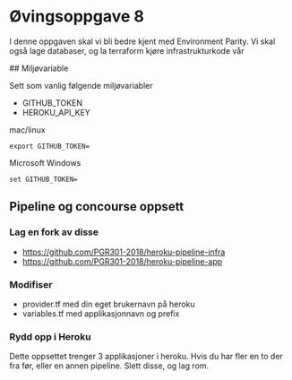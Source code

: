 # Øvingsoppgave 8 

I denne oppgaven skal vi bli bedre kjent med Environment Parity. Vi skal også lage databaser, og la terraform kjøre infrastrukturkode vår

## Miljøvariable

Sett som vanlig følgende miljøvariabler 

* GITHUB_TOKEN 
* HEROKU_API_KEY  

mac/linux
```
export GITHUB_TOKEN=
```
Microsoft Windows 
```
set GITHUB_TOKEN=
```

## Pipeline og concourse oppsett 



### Lag en fork av disse

- https://github.com/PGR301-2018/heroku-pipeline-infra
- https://github.com/PGR301-2018/heroku-pipeline-app

### Modifiser 

- provider.tf med din eget brukernavn på heroku
- variables.tf med applikasjonnavn og prefix 

### Rydd opp i Heroku

Dette oppsettet trenger 3 applikasjoner i heroku. Hvis du har fler en to der fra før, eller en annen pipeline. Slett disse, og lag rom. 


